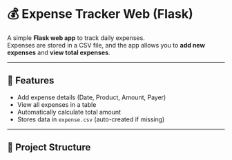 # 💰 Expense Tracker Web (Flask)

A simple **Flask web app** to track daily expenses.  
Expenses are stored in a CSV file, and the app allows you to **add new expenses** and **view total expenses**.

---

## 🚀 Features
- Add expense details (Date, Product, Amount, Payer)
- View all expenses in a table
- Automatically calculate total amount
- Stores data in `expense.csv` (auto-created if missing)

---

## 📂 Project Structure
